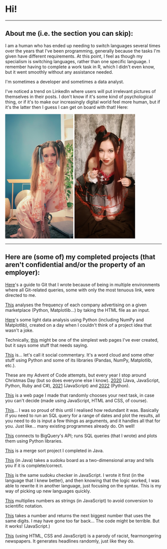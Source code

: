 # Hi!

----

## About me (i.e. the section you can skip):

I am a human who has ended up needing to switch languages several times over the years that I've been programming, generally because the tasks I'm given have different requirements. At this point, I feel as though my specialism is switching languages, rather than one specific language. I remember having to complete a work task in R, which I didn't even know, but it went smoothly without any assistance needed.

I'm sometimes a developer and sometimes a data analyst.

I've noticed a trend on LinkedIn where users will put irrelevant pictures of themselves in their posts. I don't know if it's some kind of psychological thing, or if it's to make our increasingly digital world feel more human, but if it's the latter then I guess I can get on board with that! Here:

<img src='img1.jpeg' alt='Photo of me' height='400'> <img src='img2.jpeg' alt='Photo of me' height='400'>

----

## Here are (some of) my completed projects (that aren't confidential and/or the property of an employer):

[Here](https://github.com/Coletterbox/Git-Guide)'s a guide to Git that I wrote because of being in multiple environments where all Git-related queries, some with only the most tenuous link, were directed to me.

[This](https://github.com/Coletterbox/Link-Tallying) analyses the frequency of each company advertising on a given marketplace (Python, Matplotlib...) by taking the HTML file as an input.

[Here](https://github.com/Coletterbox/Text-Comparison)'s some light data analysis using Python (including NumPy and Matplotlib), created on a day when I couldn't think of a project idea that wasn't a joke.

Technically, [this](https://coletterbox.github.io/Childrens-Book/) might be one of the simplest web pages I've ever created, but it says some stuff that needs saying.

[This](https://github.com/Coletterbox/Analysis-of-Some-Guy-s-Attempt-at-Small-Talk) is... let's call it social commentary. It's a word cloud and some other stuff using Python and some of its libraries (Pandas, NumPy, Matplotlib, etc.).

These are my Advent of Code attempts, but every year I stop around Christmas Day (but so does everyone else I know). [2020](https://github.com/Coletterbox/Advent-of-Code-2020) (Java, JavaScript, Python, Ruby and C#), [2021](https://github.com/Coletterbox/Advent-of-Code-2021) (JavaScript) and [2022](https://github.com/Coletterbox/Advent-of-Code-2022) (Python).

[This](https://coletterbox.github.io/Random-Task-Chooser/) is a web page I made that randomly chooses your next task, in case you can't decide (made using JavaScript, HTML and CSS, of course).

[This](https://github.com/Coletterbox/Run-and-Plot-an-SQL-Query-for-Multiple-Dates/blob/main/Run%20and%20Plot%20SQL%20Query%20For%20Multiple%20Dates.ipynb)... I was so proud of this until I realised how redundant it was. Basically if you need to run an SQL query for a range of dates and plot the results, all you need to do is input a few things as arguments, and it handles all that for you. Just like... many existing programmes already do. Oh well!

[This](https://github.com/Coletterbox/More-BigQuery-with-Python/blob/main/dashboardDraft1.ipynb) connects to BigQuery's API; runs SQL queries (that I wrote) and plots them using Python libraries.

[This](https://github.com/Coletterbox/MergeSort/blob/master/CombineAndSortArrays.java) is a merge sort project I completed in Java.

[This](https://github.com/Coletterbox/SudokuCheckerJava/blob/master/src/main/java/com/test/crss/CheckBoard.java) (in Java) takes a sudoku board as a two-dimensional array and tells you if it is complete/correct.

[This](https://github.com/Coletterbox/Sudoku-Checker/blob/master/sudoku1.js) is the same sudoku checker in JavaScript. I wrote it first (in the language that I knew better), and then knowing that the logic worked, I was able to rewrite it in another language, just focusing on the syntax. This is my way of picking up new languages quickly.

[This](https://github.com/Coletterbox/Multiplying-Numbers-as-Strings/blob/master/script.js) multiplies numbers as strings (in JavaScript) to avoid conversion to scientific notation.

[This](https://github.com/Coletterbox/Slightly-Bigger-Numbers) takes a number and returns the next biggest number that uses the same digits. I may have gone too far back... The code might be terrible. But it works! (JavaScript.)

[This](https://coletterbox.github.io/headline-generator) (using HTML, CSS and JavaScript) is a parody of racist, fearmongering newspapers. It generates headlines randomly, just like they do.
